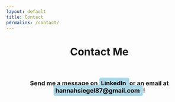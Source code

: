 ```yaml
---
layout: default
title: Contact
permalink: /contact/
---
```


<h1 style="text-align: center;">Contact Me</h1>

<br>

<h3 style="text-align: center;">
  Send me a message on 
  <span style="background-color: #add8e6; padding: 5px; border-radius: 5px;">
    <a href="https://www.linkedin.com/in/hannah-siegel-219162234/" style="text-decoration: none; color: black;" onmouseover="this.style.textDecoration='underline'" onmouseout="this.style.textDecoration='none'">LinkedIn</a>
  </span> 
  or an email at 
  <span style="background-color: #add8e6; padding: 5px; border-radius: 5px;">
    <a href="mailto:hannahsiegel87@gmail.com" style="text-decoration: none; color: black;" onmouseover="this.style.textDecoration='underline'" onmouseout="this.style.textDecoration='none'">hannahsiegel87@gmail.com</a>
  </span>!
</h3>

<br><br><br>
